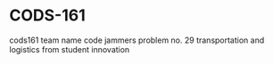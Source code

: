 # CODS-161
cods161 team name code jammers problem no. 29 transportation and logistics from student innovation

